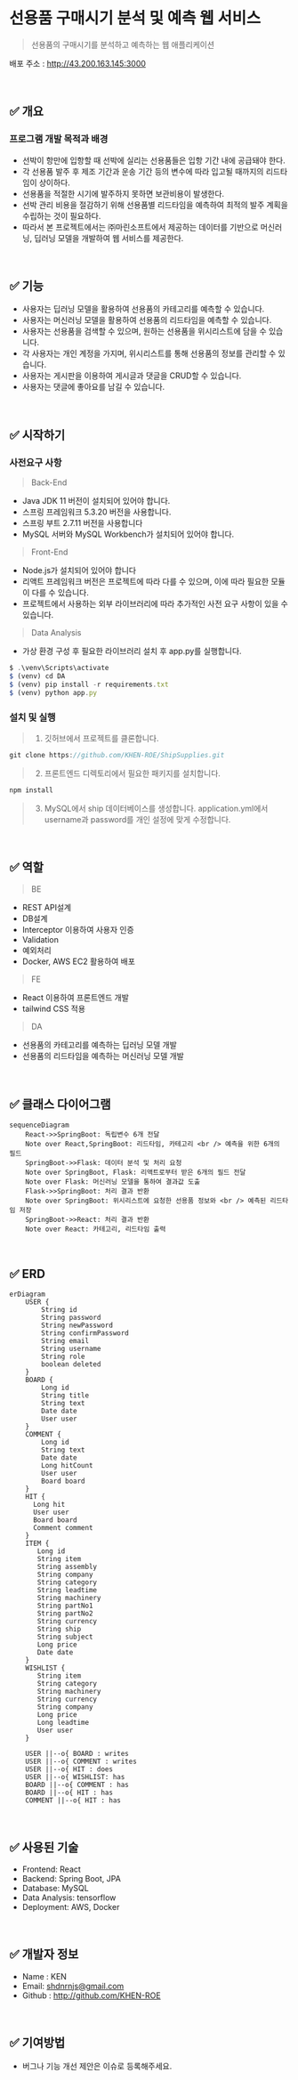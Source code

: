 # 선용품 구매시기 분석 및 예측 웹 서비스
> 선용품의 구매시기를 분석하고 예측하는 웹 애플리케이션

배포 주소 :  http://43.200.163.145:3000

<br />

## ✅ 개요
### 프로그램 개발 목적과 배경
- 선박이 항만에 입항할 때 선박에 실리는 선용품들은 입항 기간 내에 공급돼야 한다.
- 각 선용품 발주 후 제조 기간과 운송 기간 등의 변수에 따라 입고될 때까지의 리드타임이 상이하다. 
- 선용품을 적절한 시기에 발주하지 못하면 보관비용이 발생한다.
- 선박 관리 비용을 절감하기 위해 선용품별 리드타임을 예측하여 최적의 발주 계획을 수립하는 것이 필요하다.
- 따라서 본 프로젝트에서는 ㈜마린소프트에서 제공하는 데이터를 기반으로 머신러닝, 딥러닝 모델을 개발하여 웹 서비스를 제공한다.

<br />

## ✅ 기능
- 사용자는 딥러닝 모델을 활용하여 선용품의 카테고리를 예측할 수 있습니다.
- 사용자는 머신러닝 모델을 활용하여 선용품의 리드타임을 예측할 수 있습니다.
- 사용자는 선용품을 검색할 수 있으며, 원하는 선용품을 위시리스트에 담을 수 있습니다.
- 각 사용자는 개인 계정을 가지며, 위시리스트를 통해 선용품의 정보를 관리할 수 있습니다.
- 사용자는 게시판을 이용하여 게시글과 댓글을 CRUD할 수 있습니다.
- 사용자는 댓글에 좋아요를 남길 수 있습니다.

<br />

## ✅ 시작하기
### 사전요구 사항
> Back-End
 - Java JDK 11 버전이 설치되어 있어야 합니다.
 - 스프링 프레임워크 5.3.20 버전을 사용합니다.
 - 스프링 부트 2.7.11 버전을 사용합니다
 - MySQL 서버와 MySQL Workbench가 설치되어 있어야 합니다.

> Front-End
 - Node.js가 설치되어 있어야 합니다
 - 리액트 프레임워크 버전은 프로젝트에 따라 다를 수 있으며, 이에 따라 필요한 모듈이 다를 수 있습니다.
 - 프로젝트에서 사용하는 외부 라이브러리에 따라 추가적인 사전 요구 사항이 있을 수 있습니다.

> Data Analysis
- 가상 환경 구성 후 필요한 라이브러리 설치 후 app.py를 실행합니다.
```javascript
$ .\venv\Scripts\activate
$ (venv) cd DA
$ (venv) pip install -r requirements.txt
$ (venv) python app.py
```

### 설치 및 실행
> 1. 깃허브에서 프로젝트를 클론합니다.
```javascript
git clone https://github.com/KHEN-ROE/ShipSupplies.git
```

> 2. 프론트엔드 디렉토리에서 필요한 패키지를 설치합니다.
```javascript
npm install
```

> 3. MySQL에서 ship 데이터베이스를 생성합니다. application.yml에서 username과 password를 개인 설정에 맞게 수정합니다.

<br />

## ✅ 역할

> BE
- REST API설계
- DB설계
- Interceptor 이용하여 사용자 인증
- Validation
- 예외처리
- Docker, AWS EC2 활용하여 배포

> FE
- React 이용하여 프론트엔드 개발
- tailwind CSS 적용

> DA
- 선용품의 카테고리를 예측하는 딥러닝 모델 개발
- 선용품의 리드타임을 예측하는 머신러닝 모델 개발

<br />

## ✅ 클래스 다이어그램
```mermaid
sequenceDiagram
    React->>SpringBoot: 독립변수 6개 전달
    Note over React,SpringBoot: 리드타임, 카테고리 <br /> 예측을 위한 6개의 필드
    SpringBoot->>Flask: 데이터 분석 및 처리 요청
    Note over SpringBoot, Flask: 리액트로부터 받은 6개의 필드 전달
    Note over Flask: 머신러닝 모델을 통하여 결과값 도출   
    Flask->>SpringBoot: 처리 결과 반환
    Note over SpringBoot: 위시리스트에 요청한 선용품 정보와 <br /> 예측된 리드타임 저장
    SpringBoot->>React: 처리 결과 반환
    Note over React: 카테고리, 리드타임 출력
```
<br />

## ✅ ERD
```mermaid
erDiagram
    USER {
        String id
        String password
        String newPassword
        String confirmPassword
        String email
        String username
        String role
        boolean deleted
    }
    BOARD {
        Long id
        String title
        String text
        Date date
        User user
    }
    COMMENT {
        Long id
        String text
        Date date
        Long hitCount
        User user
        Board board
    }
    HIT {
      Long hit
      User user
      Board board
      Comment comment
    }
    ITEM {
       Long id
       String item
       String assembly
       String company
       String category
       String leadtime
       String machinery
       String partNo1
       String partNo2
       String currency
       String ship
       String subject
       Long price
       Date date
    }
    WISHLIST {
       String item
       String category
       String machinery
       String currency
       String company
       Long price
       Long leadtime
       User user
    }
    
    USER ||--o{ BOARD : writes
    USER ||--o{ COMMENT : writes
    USER ||--o{ HIT : does
    USER ||--o{ WISHLIST: has
    BOARD ||--o{ COMMENT : has
    BOARD ||--o{ HIT : has
    COMMENT ||--o{ HIT : has
```

<br />

## ✅ 사용된 기술
  - Frontend: React
  - Backend: Spring Boot, JPA
  - Database: MySQL
  - Data Analysis: tensorflow
  - Deployment: AWS, Docker

<br />

## ✅ 개발자 정보
 - Name : KEN
 - Email: shdnrnjs@gmail.com
 - Github : http://github.com/KHEN-ROE

<br />
 
 ## ✅ 기여방법
  - 버그나 기능 개선 제안은 이슈로 등록해주세요.
